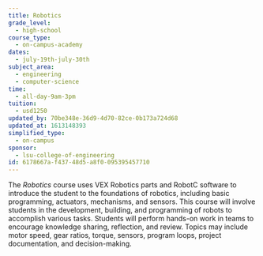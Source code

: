 ```yaml
---
title: Robotics
grade_level:
  - high-school
course_type:
  - on-campus-academy
dates:
  - july-19th-july-30th
subject_area:
  - engineering
  - computer-science
time:
  - all-day-9am-3pm
tuition:
  - usd1250
updated_by: 70be348e-36d9-4d70-82ce-0b173a724d68
updated_at: 1613148393
simplified_type:
  - on-campus
sponsor:
  - lsu-college-of-engineering
id: 6178667a-f437-48d5-a8f0-095395457710
---
```

The <i>Robotics</i> course uses VEX Robotics parts and RobotC software to introduce the student to the foundations of robotics, including basic programming, actuators, mechanisms, and sensors. This course will involve students in the development, building, and programming of robots to accomplish various tasks. Students will perform hands-on work in teams to encourage knowledge sharing, reflection, and review. Topics may include motor speed, gear ratios, torque, sensors, program loops, project documentation, and decision-making.